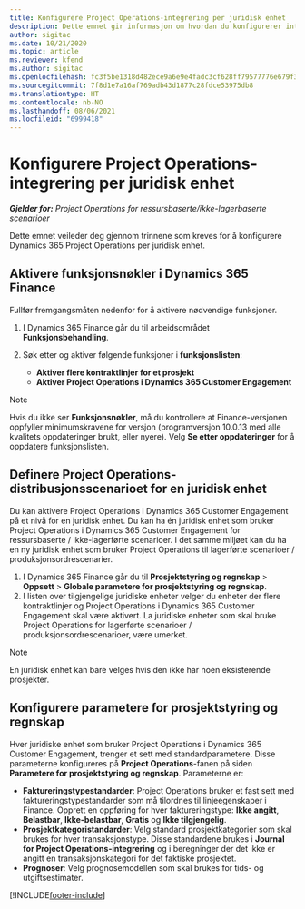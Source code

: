 ```yaml
---
title: Konfigurere Project Operations-integrering per juridisk enhet
description: Dette emnet gir informasjon om hvordan du konfigurerer integrering per juridisk enhet i Project Operations.
author: sigitac
ms.date: 10/21/2020
ms.topic: article
ms.reviewer: kfend
ms.author: sigitac
ms.openlocfilehash: fc3f5be1318d482ece9a6e9e4fadc3cf628ff79577776e679f32cef7c0b2fc8f
ms.sourcegitcommit: 7f8d1e7a16af769adb43d1877c28fdce53975db8
ms.translationtype: HT
ms.contentlocale: nb-NO
ms.lasthandoff: 08/06/2021
ms.locfileid: "6999418"
---
```

# <a name="configure-project-operations-integration-per-legal-entity"></a>Konfigurere Project Operations-integrering per juridisk enhet 

_**Gjelder for:** Project Operations for ressursbaserte/ikke-lagerbaserte scenarioer_

Dette emnet veileder deg gjennom trinnene som kreves for å konfigurere Dynamics 365 Project Operations per juridisk enhet.

## <a name="enable-feature-keys-in-dynamics-365-finance"></a>Aktivere funksjonsnøkler i Dynamics 365 Finance

Fullfør fremgangsmåten nedenfor for å aktivere nødvendige funksjoner.

1. I Dynamics 365 Finance går du til arbeidsområdet **Funksjonsbehandling**.
2. Søk etter og aktiver følgende funksjoner i **funksjonslisten**:
  
    - **Aktiver flere kontraktlinjer for et prosjekt**
    - **Aktiver Project Operations i Dynamics 365 Customer Engagement**

> [!NOTE]
> Hvis du ikke ser **Funksjonsnøkler**, må du kontrollere at Finance-versjonen oppfyller minimumskravene for versjon (programversjon 10.0.13 med alle kvalitets oppdateringer brukt, eller nyere). Velg **Se etter oppdateringer** for å oppdatere funksjonslisten.

## <a name="define-the-project-operations-deployment-scenario-for-a-legal-entity"></a>Definere Project Operations-distribusjonsscenarioet for en juridisk enhet

Du kan aktivere Project Operations i Dynamics 365 Customer Engagement på et nivå for en juridisk enhet. Du kan ha én juridisk enhet som bruker Project Operations i Dynamics 365 Customer Engagement for ressursbaserte / ikke-lagerførte scenarioer. I det samme miljøet kan du ha en ny juridisk enhet som bruker Project Operations til lagerførte scenarioer / produksjonsordrescenarier.

1. I Dynamics 365 Finance går du til **Prosjektstyring og regnskap** > **Oppsett** > **Globale parametere for prosjektstyring og regnskap**.
2. I listen over tilgjengelige juridiske enheter velger du enheter der flere kontraktlinjer og Project Operations i Dynamics 365 Customer Engagement skal være aktivert. La juridiske enheter som skal bruke Project Operations for lagerførte scenarioer / produksjonsordrescenarioer, være umerket.

> [!NOTE]
> En juridisk enhet kan bare velges hvis den ikke har noen eksisterende prosjekter.

## <a name="configure-project-management-and-accounting-parameters"></a>Konfigurere parametere for prosjektstyring og regnskap

Hver juridiske enhet som bruker Project Operations i Dynamics 365 Customer Engagement, trenger et sett med standardparametere. Disse parameterne konfigureres på **Project Operations**-fanen på siden **Parametere for prosjektstyring og regnskap**. Parameterne er:

  - **Faktureringstypestandarder**: Project Operations bruker et fast sett med faktureringstypestandarder som må tilordnes til linjeegenskaper i Finance. Opprett en oppføring for hver faktureringstype: **Ikke angitt**, **Belastbar**, **Ikke-belastbar**, **Gratis** og **Ikke tilgjengelig**.
  - **Prosjektkategoristandarder**: Velg standard prosjektkategorier som skal brukes for hver transaksjonstype. Disse standardene brukes i **Journal for Project Operations-integrering** og i beregninger der det ikke er angitt en transaksjonskategori for det faktiske prosjektet.
  - **Prognoser**: Velg prognosemodellen som skal brukes for tids- og utgiftsestimater.


[!INCLUDE[footer-include](../includes/footer-banner.md)]